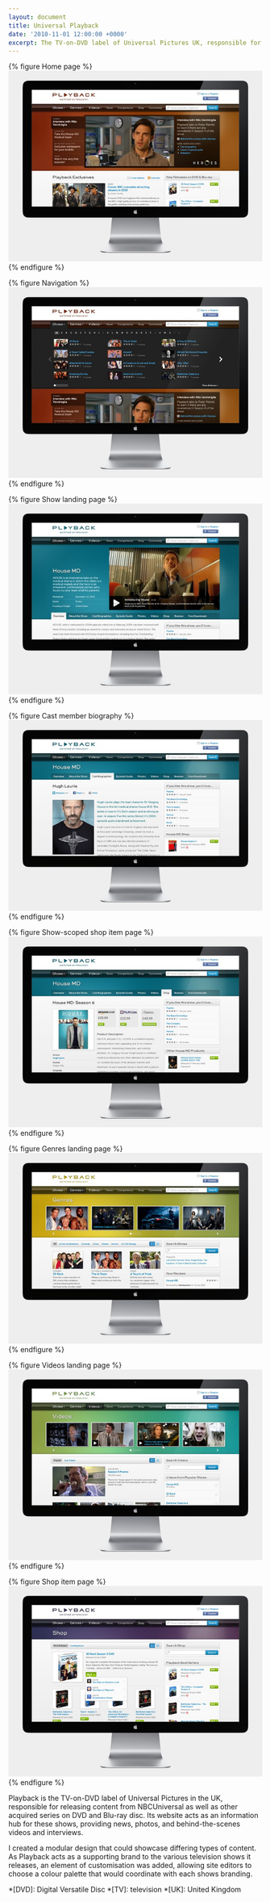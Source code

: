 ```yaml
---
layout: document
title: Universal Playback
date: '2010-11-01 12:00:00 +0000'
excerpt: The TV-on-DVD label of Universal Pictures UK, responsible for releasing content from NBCUniversal as well as other locally acquired series on DVD and blu-ray.
---
```

{% figure Home page %}
![](/assets/images/projects/universal_playback/0.jpg)
{% endfigure %}

{% figure Navigation %}
![](/assets/images/projects/universal_playback/1.jpg)
{% endfigure %}

{% figure Show landing page %}
![](/assets/images/projects/universal_playback/2.jpg)
{% endfigure %}

{% figure Cast member biography %}
![](/assets/images/projects/universal_playback/3.jpg)
{% endfigure %}

{% figure Show-scoped shop item page %}
![](/assets/images/projects/universal_playback/4.jpg)
{% endfigure %}

{% figure Genres landing page %}
![](/assets/images/projects/universal_playback/5.jpg)
{% endfigure %}

{% figure Videos landing page %}
![](/assets/images/projects/universal_playback/6.jpg)
{% endfigure %}

{% figure Shop item page %}
![](/assets/images/projects/universal_playback/7.jpg)
{% endfigure %}

Playback is the TV-on-DVD label of Universal Pictures in the UK, responsible for releasing content from NBCUniversal as well as other acquired series on DVD and Blu-ray disc. Its website acts as an information hub for these shows, providing news, photos, and behind-the-scenes videos and interviews.

I created a modular design that could showcase differing types of content. As Playback acts as a supporting brand to the various television shows it releases, an element of customisation was added, allowing site editors to choose a colour palette that would coordinate with each shows branding.

*[DVD]: Digital Versatile Disc
*[TV]: television
*[UK]: United Kingdom